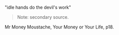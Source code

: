 "idle hands do the devil's work"

> Note: secondary source.

Mr Money Moustache, Your Money or Your Life, p18.
